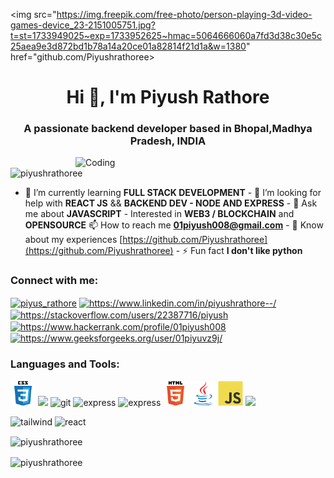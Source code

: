 <img src="https://img.freepik.com/free-photo/person-playing-3d-video-games-device_23-2151005751.jpg?t=st=1733949025~exp=1733952625~hmac=5064666060a7fd3d38c30e5c25aea9e3d872bd1b78a14a20ce01a82814f21d1a&w=1380" href="github.com/Piyushrathoree>




<h1 align="center">Hi 👋, I'm Piyush Rathore</h1>
<h3 align="center">
  A passionate backend developer based in Bhopal,Madhya Pradesh, INDIA
</h3>
<img
  align="right"
  alt="Coding"
  width="400"
  src="https://img.freepik.com/free-vector/hacker-operating-laptop-cartoon-icon-illustration-technology-icon-concept-isolated-flat-cartoon-style_138676-2387.jpg?t=st=1733948559~exp=1733952159~hmac=5aa98d9e7c97f86fa57e1e0853c5236e255f17d59a541837221f0407482c2e1c&w=826"
/>

<p align="left">
  <img
    src="https://komarev.com/ghpvc/?username=piyushrathoree&label=Profile%20views&color=0e75b6&style=flat"
    alt="piyushrathoree "
  />
</p>

- 🌱 I’m currently learning **FULL STACK DEVELOPMENT** - 🤝 I’m looking for help
with **REACT JS** && **BACKEND DEV - NODE AND EXPRESS** - 💬 Ask me about
**JAVASCRIPT** - Interested in **WEB3 / BLOCKCHAIN** and **OPENSOURCE**
📫 How to reach me **01piyush008@gmail.com** - 📄
Know about my experiences
[https://github.com/Piyushrathoree](https://github.com/Piyushrathoree) - ⚡ Fun
fact **I don't like python**

<h3 align="left">Connect with me:</h3>
<p align="left">
  <a href="https://twitter.com/piyus_rathore" target="blank"
    ><img
      align="center"
      src="https://raw.githubusercontent.com/rahuldkjain/github-profile-readme-generator/master/src/images/icons/Social/twitter.svg"
      alt="piyus_rathore"
      height="30"
      width="40"
  /></a>
  <a
    href="https://www.linkedin.com/in/piyushrathore--/"
    target="blank"
    ><img
      align="center"
      src="https://raw.githubusercontent.com/rahuldkjain/github-profile-readme-generator/master/src/images/icons/Social/linked-in-alt.svg"
      alt="https://www.linkedin.com/in/piyushrathore--/"
      height="30"
      width="40"
  /></a>
  <a
    href="https://stackoverflow.com/users/22387716/piyush"
    target="blank"
    ><img
      align="center"
      src="https://raw.githubusercontent.com/rahuldkjain/github-profile-readme-generator/master/src/images/icons/Social/stack-overflow.svg"
      alt="https://stackoverflow.com/users/22387716/piyush"
      height="30"
      width="40"
  /></a>
  <a
    href="https://www.hackerrank.com/profile/01piyush008"
    target="blank"
    ><img
      align="center"
      src="https://raw.githubusercontent.com/rahuldkjain/github-profile-readme-generator/master/src/images/icons/Social/hackerrank.svg"
      alt="https://www.hackerrank.com/profile/01piyush008"
      height="30"
      width="40"
  /></a>
  <a
    href="https://www.geeksforgeeks.org/user/01piyuvz9j/"
    target="blank"
    ><img
      align="center"
      src="https://raw.githubusercontent.com/rahuldkjain/github-profile-readme-generator/master/src/images/icons/Social/geeks-for-geeks.svg"
      alt="https://www.geeksforgeeks.org/user/01piyuvz9j/"
      height="30"
      width="40"
  /></a>
</p>
<h3 align="left">Languages and Tools:</h3>
<p align="left">
  <img
    src="https://raw.githubusercontent.com/devicons/devicon/master/icons/css3/css3-original-wordmark.svg"
    alt="css3"
    width="40"
    height="40"
  />
  <img src="https://img.icons8.com/?size=48&id=54087&format=png" height="40" />
  <img
    src="https://www.vectorlogo.zone/logos/git-scm/git-scm-icon.svg"
    alt="git"
    width="40"
    height="40"
  />
 <img src="https://img.icons8.com/?size=50&id=kg46nzoJrmTR&format=png" alt="express" height="40">
 <img src="https://voyager.postman.com/logo/postman-logo-icon-orange.svg" alt="express" height="40">
  <img
    src="https://raw.githubusercontent.com/devicons/devicon/master/icons/html5/html5-original-wordmark.svg"
    alt="html5"
    width="40"
    height="40"
  />
  <img
    src="https://raw.githubusercontent.com/devicons/devicon/master/icons/java/java-original.svg"
    alt="java"
    width="40"
    height="40"
  />
  <img
    src="https://raw.githubusercontent.com/devicons/devicon/master/icons/javascript/javascript-original.svg"
    alt="javascript"
    width="40"
    height="40"
  />
  <img src="https://img.icons8.com/?size=48&id=74402&format=png" height="40" />

  <img
    src="https://www.vectorlogo.zone/logos/tailwindcss/tailwindcss-icon.svg"
    alt="tailwind"
    width="40"
    height="40"
  />
  <img src="https://imgs.search.brave.com/UH41hw6s-Q0xDq2hWu-oE_lFgBYKN7wrcokBbVhK2E0/rs:fit:32:32:1:0/g:ce/aHR0cDovL2Zhdmlj/b25zLnNlYXJjaC5i/cmF2ZS5jb20vaWNv/bnMvNjdjMjVlZmYz/MDU2NTQ5NTE1NWNl/M2Q0NDZjMTkzODY3/OGY5ZmM3YzE4NGRk/ZjNkYmUyNzRkM2Ex/NGQ0ZmZkOS9yZWFj/dC5kZXYv" alt="react" height="40">
</p>

<p>
  <img
    align="center"
    src="https://github-readme-stats.vercel.app/api/top-langs?username=piyushrathoree&show_icons=true&locale=en&layout=compact"
    alt="piyushrathoree"
  />
</p>

<p>
  <img
    align="center"
    src="https://github-readme-streak-stats.herokuapp.com/?user=piyushrathoree&"
    alt="piyushrathoree"
  />
</p>
